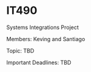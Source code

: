 # IT490

Systems Integrations Project

Members: Keving and Santiago

Topic: TBD

Important Deadlines: TBD
